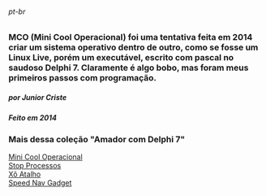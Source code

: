 ###### _pt-br_
###  MCO (Mini Cool Operacional) foi uma tentativa feita em 2014 criar um sistema operativo dentro de outro, como se fosse um Linux Live, porém um executável, escrito com pascal no saudoso Delphi 7. Claramente é algo bobo, mas foram meus primeiros passos com programação.
##### por Junior Criste
##### Feito em 2014

### Mais dessa coleção "Amador com Delphi 7" 
<a href="https://github.com/JuniorCriste/M-C-O">Mini Cool Operacional</a><br />
<a href="https://github.com/JuniorCriste/Stop-Processos">Stop Processos</a><br />
<a href="https://github.com/JuniorCriste/Xo-Atalho">Xô Atalho</a><br />
<a href="https://github.com/JuniorCriste/Speed-Nav-Navegador-Flutuante-Gadget">Speed Nav Gadget</a><br />
 
